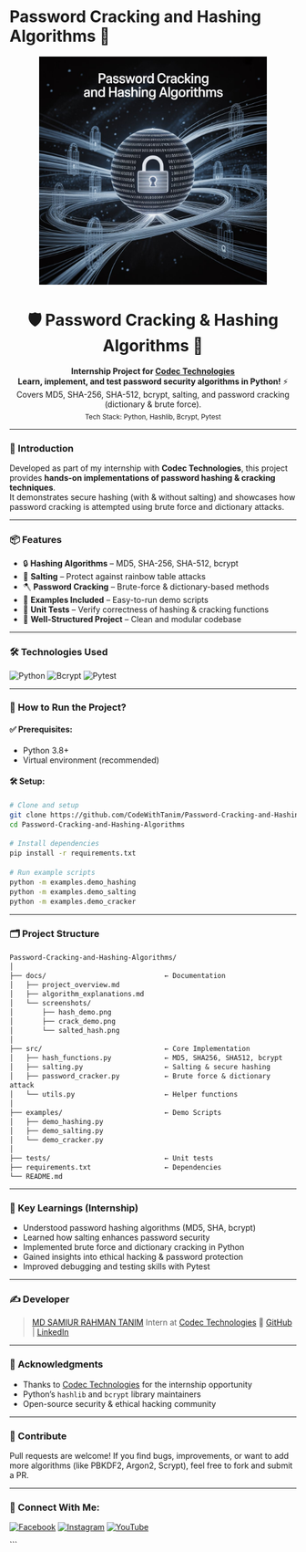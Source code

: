 # Password Cracking and Hashing Algorithms 🔐

<p align="center">
  <img src="https://github.com/CodeWithTanim/Password-Cracking-and-Hashing-Algorithms/blob/main/docs/screenshots/Password Cracking and Hashing Algorithms.jpeg" alt="Hashing Project Banner" style="max-width: 100%; height: auto; width: 400px;">
</p>

<h1 align="center">🛡️ Password Cracking & Hashing Algorithms 🚀</h1>
<p align="center">
  <b>Internship Project for <a href="http://codectechnologies.in/">Codec Technologies</a></b><br>
  <b>Learn, implement, and test password security algorithms in Python!</b> ⚡<br>
  Covers MD5, SHA-256, SHA-512, bcrypt, salting, and password cracking (dictionary & brute force).<br>
  <sub>Tech Stack: Python, Hashlib, Bcrypt, Pytest</sub>
</p>

---

### 🧠 Introduction

Developed as part of my internship with **Codec Technologies**, this project provides **hands-on implementations of password hashing & cracking techniques**.  
It demonstrates secure hashing (with & without salting) and showcases how password cracking is attempted using brute force and dictionary attacks.  

---

### 📦 Features

- 🔒 **Hashing Algorithms** – MD5, SHA-256, SHA-512, bcrypt  
- 🧂 **Salting** – Protect against rainbow table attacks  
- 🪓 **Password Cracking** – Brute-force & dictionary-based methods  
- 📂 **Examples Included** – Easy-to-run demo scripts  
- 🧪 **Unit Tests** – Verify correctness of hashing & cracking functions  
- 📝 **Well-Structured Project** – Clean and modular codebase  

---

### 🛠️ Technologies Used

<p align="left">
  <img src="https://img.shields.io/badge/Python-3776AB?style=for-the-badge&logo=python&logoColor=white" alt="Python">
  <img src="https://img.shields.io/badge/Bcrypt-00B8D9?style=for-the-badge" alt="Bcrypt">
  <img src="https://img.shields.io/badge/Pytest-0A9EDC?style=for-the-badge&logo=pytest&logoColor=white" alt="Pytest">
</p>

---

### 🚀 How to Run the Project?

#### ✅ Prerequisites:
- Python 3.8+
- Virtual environment (recommended)

#### 🛠️ Setup:
```bash
# Clone and setup
git clone https://github.com/CodeWithTanim/Password-Cracking-and-Hashing-Algorithms.git
cd Password-Cracking-and-Hashing-Algorithms

# Install dependencies
pip install -r requirements.txt

# Run example scripts
python -m examples.demo_hashing
python -m examples.demo_salting
python -m examples.demo_cracker
````

---

### 🗂️ Project Structure

```
Password-Cracking-and-Hashing-Algorithms/
│
├── docs/                             ← Documentation
│   ├── project_overview.md
│   ├── algorithm_explanations.md
│   └── screenshots/
│       ├── hash_demo.png
│       ├── crack_demo.png
│       └── salted_hash.png
│
├── src/                              ← Core Implementation
│   ├── hash_functions.py             ← MD5, SHA256, SHA512, bcrypt
│   ├── salting.py                    ← Salting & secure hashing
│   ├── password_cracker.py           ← Brute force & dictionary attack
│   └── utils.py                      ← Helper functions
│
├── examples/                         ← Demo Scripts
│   ├── demo_hashing.py
│   ├── demo_salting.py
│   └── demo_cracker.py
│
├── tests/                            ← Unit tests
├── requirements.txt                  ← Dependencies
└── README.md
```

---

### 🌟 Key Learnings (Internship)

* Understood password hashing algorithms (MD5, SHA, bcrypt)
* Learned how salting enhances password security
* Implemented brute force and dictionary cracking in Python
* Gained insights into ethical hacking & password protection
* Improved debugging and testing skills with Pytest

---

### ✍️ Developer

> [MD SAMIUR RAHMAN TANIM](https://github.com/CodeWithTanim)
> Intern at [Codec Technologies](http://codectechnologies.in/)
> 🔗 [GitHub](https://github.com/CodeWithTanim) | [LinkedIn](https://www.linkedin.com/in/codewithtanim/)

---

### 📜 Acknowledgments

* Thanks to [Codec Technologies](http://codectechnologies.in/) for the internship opportunity
* Python’s `hashlib` and `bcrypt` library maintainers
* Open-source security & ethical hacking community

---

### 🤝 Contribute

Pull requests are welcome!
If you find bugs, improvements, or want to add more algorithms (like PBKDF2, Argon2, Scrypt), feel free to fork and submit a PR.

---

### 📡 Connect With Me:

<p align="left">
  <a href="https://fb.com/CodeWithTanim" target="blank"><img src="https://raw.githubusercontent.com/rahuldkjain/github-profile-readme-generator/master/src/images/icons/Social/facebook.svg" alt="Facebook" height="30" width="40" /></a>
  <a href="https://instagram.com/CodeWithTanim" target="blank"><img src="https://raw.githubusercontent.com/rahuldkjain/github-profile-readme-generator/master/src/images/icons/Social/instagram.svg" alt="Instagram" height="30" width="40" /></a>
  <a href="https://www.youtube.com/@CodeWithTanim" target="blank"><img src="https://raw.githubusercontent.com/rahuldkjain/github-profile-readme-generator/master/src/images/icons/Social/youtube.svg" alt="YouTube" height="30" width="40" /></a>
</p>
```
